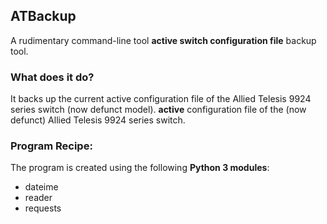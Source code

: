 ## ATBackup
A rudimentary command-line tool <b>active switch configuration file</b> backup tool.

### What does it do?<br>
It backs up the current active configuration file of the Allied Telesis 9924 series switch (now defunct model).
<b>active</b> configuration file of the (now defunct) Allied Telesis 9924 series switch.

### Program Recipe:<br>
The program is created using the following <b>Python 3 modules</b>:
* dateime
* reader
* requests
